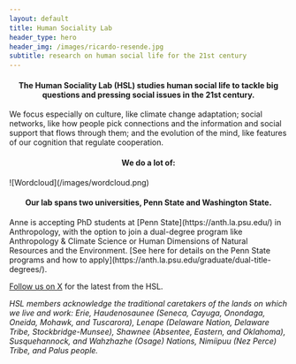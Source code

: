 ```yaml
---
layout: default
title: Human Sociality Lab
header_type: hero
header_img: /images/ricardo-resende.jpg
subtitle: research on human social life for the 21st century
---
```

<link rel="shortcut icon" type="image/png" 
      href="{{ "/images/favicon.png"  | absolute_url }}">
      
<h4 style="text-align: center;">The Human Sociality Lab (HSL) studies human social life to tackle big questions and pressing social issues in the 21st century.</h4>

We focus especially on culture, like climate change adaptation; social networks, like how people pick connections and the information and social support that flows through them; and the evolution of the mind, like features of our cognition that regulate cooperation.

<h4 style="text-align: center;">We do a lot of:</h4>
![Wordcloud](/images/wordcloud.png)

<h4 style="text-align: center;">Our lab spans two universities, Penn State and Washington State.</h4>
Anne is accepting PhD students at [Penn State](https://anth.la.psu.edu/) in Anthropology, with the option to join a dual-degree program like Anthropology & Climate Science or Human Dimensions of Natural Resources and the Environment. [See here for details on the Penn State programs and how to apply](https://anth.la.psu.edu/graduate/dual-title-degrees/).

[Follow us on X](https://www.twitter.com/SocialityLab) for the latest from the HSL.

_HSL members acknowledge the traditional caretakers of the lands on which we live and work: Erie, Haudenosaunee (Seneca, Cayuga, Onondaga, Oneida, Mohawk, and Tuscarora), Lenape (Delaware Nation, Delaware Tribe, Stockbridge-Munsee), Shawnee (Absentee, Eastern, and Oklahoma), Susquehannock, and Wahzhazhe (Osage) Nations, Nimíipuu (Nez Perce) Tribe, and Palus people._
